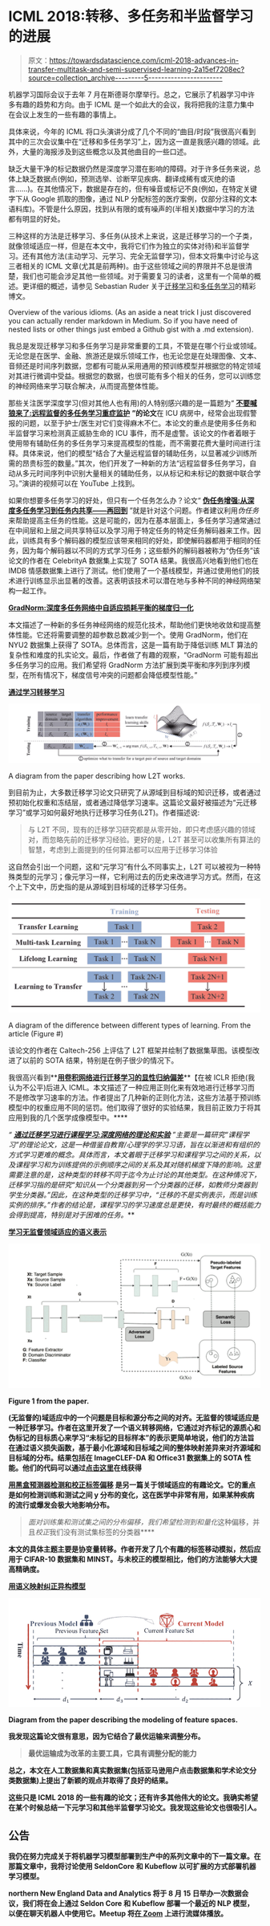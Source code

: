 # ICML 2018:转移、多任务和半监督学习的进展

> 原文：<https://towardsdatascience.com/icml-2018-advances-in-transfer-multitask-and-semi-supervised-learning-2a15ef7208ec?source=collection_archive---------5----------------------->

机器学习国际会议于去年 7 月在斯德哥尔摩举行。总之，它展示了机器学习中许多有趣的趋势和方向。由于 ICML 是一个如此大的会议，我将把我的注意力集中在会议上发生的一些有趣的事情上。

具体来说，今年的 ICML 将口头演讲分成了几个不同的“曲目/时段”我很高兴看到其中的三次会议集中在“迁移和多任务学习”上，因为这一直是我感兴趣的领域。此外，大量的海报涉及到这些概念以及其他曲目的一些口述。

缺乏大量干净的标记数据仍然是深度学习潜在影响的障碍。对于许多任务来说，总体上缺乏数据点(例如，预测选举、诊断罕见疾病、翻译成稀有或灭绝的语言……)。在其他情况下，数据是存在的，但有噪音或标记不良(例如，在特定关键字下从 Google 抓取的图像，通过 NLP 分配标签的医疗案例，仅部分注释的文本语料库)。不管是什么原因，找到从有限的或有噪声的(半相关)数据中学习的方法都有明显的好处。

三种这样的方法是迁移学习、多任务(从技术上来说，这是迁移学习的一个子类，就像领域适应一样，但是在本文中，我将它们作为独立的实体对待)和半监督学习。还有其他方法(主动学习、元学习、完全无监督学习)，但本文将集中讨论与这三者相关的 ICML 文章(尤其是前两种)。由于这些领域之间的界限并不总是很清楚，我们也可能会涉足其他一些领域。对于需要复习的读者，这里有一个简单的概述。更详细的概述，请参见 Sebastian Ruder 关于[迁移学习](http://ruder.io/transfer-learning/)和[多任务学习](http://ruder.io/multi-task-learning-nlp/)的精彩博文。

Overview of the various idioms. (As an aside a neat trick I just discovered you can actually render markdown in Medium. So if you have need of nested lists or other things just embed a Github gist with a .md extension).

我总是发现迁移学习和多任务学习是非常重要的工具，不管是在哪个行业或领域。无论您是在医学、金融、旅游还是娱乐领域工作，也无论您是在处理图像、文本、音频还是时间序列数据，您都有可能从采用通用的预训练模型并根据您的特定领域对其进行微调中受益。根据您的数据，也很可能有多个相关的任务，您可以训练您的神经网络来学习联合解决，从而提高整体性能。

那些关注医学深度学习(但对其他人也有用)的人特别感兴趣的是一篇题为“ [**不要喊狼来了:远程监督的多任务学习重症监护**](https://arxiv.org/abs/1802.05027) **”的论文**在 ICU 病房中，经常会出现假警报的问题，以至于护士/医生对它们变得麻木不仁。本论文的重点是使用多任务和半监督学习来检测真正威胁生命的 ICU 事件，而不是虚警。该论文的作者着眼于使用带有辅助任务的多任务学习来提高模型的性能，而不需要花费大量时间进行注释。具体来说，他们的模型“结合了大量远程监督的辅助任务，以显著减少训练所需的昂贵标签的数量。”其次，他们开发了一种新的方法“远程监督多任务学习，自动从多元时间序列中识别大量相关的辅助任务，以从标记和未标记的数据中联合学习。”演讲的视频可以在 YouTube 上找到。

如果你想要多任务学习的好处，但只有一个任务怎么办？论文“ [**伪任务增强:从深度多任务学习到任务内共享——再回到**](https://arxiv.org/abs/1803.04062) ”就是针对这个问题。作者建议利用*伪任务*来帮助提高主任务的性能。这是可能的，因为在基本层面上，多任务学习通常通过在中间层和上层之间共享特征以及学习用于特定任务的特定任务解码器来工作。因此，训练具有多个解码器的模型应该带来相同的好处，即使解码器都用于相同的任务，因为每个解码器以不同的方式学习任务；这些额外的解码器被称为“伪任务”该论文的作者在 CelebrityA 数据集上实现了 SOTA 结果。我很高兴地看到他们也在 IMDB 情感数据集上进行了测试。他们使用了一个基线模型，并通过使用他们的技术进行训练显示出显著的改善。这表明该技术可以潜在地与多种不同的神经网络架构一起工作。

[**GradNorm:深度多任务网络中自适应损耗平衡的梯度归一化**](https://arxiv.org/abs/1711.02257)

本文描述了一种新的多任务神经网络的规范化技术，帮助他们更快地收敛和提高整体性能。它还将需要调整的超参数总数减少到一个。使用 GradNorm，他们在 NYU2 数据集上获得了 SOTA。总体而言，这是一篇有助于降低训练 MLT 算法的复杂性和难度的扎实论文。最后，作者做了有趣的观察，“GradNorm 可能有超出多任务学习的应用。我们希望将 GradNorm 方法扩展到类平衡和序列到序列模型，在所有情况下，梯度信号冲突的问题都会降低模型性能。”

[**通过学习转移学习**](http://proceedings.mlr.press/v80/wei18a/wei18a.pdf)

![](img/c883263d11c091dcb0a0043792a3090d.png)

A diagram from the paper describing how L2T works.

到目前为止，大多数迁移学习论文只研究了从源域到目标域的知识迁移，或者通过预初始化权重和冻结层，或者通过降低学习速率。这篇论文最好被描述为“元迁移学习”或学习如何最好地执行迁移学习任务(L2T)。作者描述说:

> 与 L2T 不同，现有的迁移学习研究都是从零开始，即只考虑感兴趣的领域对，而忽略先前的迁移学习经验。更好的是，L2T 甚至可以收集所有算法的智慧，考虑到上面提到的任何算法都可以应用于迁移学习体验

这自然会引出一个问题，这和“元学习”有什么不同事实上，L2T 可以被视为一种特殊类型的元学习；像元学习一样，它利用过去的历史来改进学习方式。然而，在这个上下文中，历史指的是从源域到目标域的迁移学习任务。

![](img/6d082b9b71435f2fb7c0f1a6be9aa2c5.png)

A diagram of the difference between different types of learning. From the article (Figure #)

该论文的作者在 Caltech-256 上评估了 L2T 框架并绘制了数据集草图。该模型改进了以前的 SOTA 结果，特别是在例子很少的情况下。

我很高兴看到**[**用卷积网络进行迁移学习的显性归纳偏差**](https://arxiv.org/abs/1802.01483)**【在被 ICLR 拒绝(我认为不公平)后进入 ICML。本文描述了一种应用正则化来有效地进行迁移学习而不是修改学习速率的方法。作者提出了几种新的正则化方法，这些方法基于预训练模型中的权重应用不同的惩罚。他们取得了很好的实验结果，我目前正致力于将其应用到我的几个医学成像模型中。****

****“ [**通过迁移学习进行课程学习:深度网络的理论和实验**](https://arxiv.org/pdf/1802.03796.pdf) ”主要是一篇研究“课程学习”的理论论文，这是一种借鉴自教育/心理学的学习习语，旨在以渐进和有组织的方式学习更难的概念。具体而言，本文着眼于迁移学习和课程学习之间的关系，以及课程学习和为训练提供的示例顺序之间的关系及其对随机梯度下降的影响。这里需要注意的是，这种类型的转移不同于迄今为止讨论的其他类型。在这种情况下，迁移学习指的是研究“知识从一个分类器到另一个分类器的迁移，如*教师分类器*到*学生分类器。”*因此，在这种类型的迁移学习中，“迁移的不是实例表示，而是训练实例的排序。”作者的结论是，课程学习的学习速度总是更快，有时最终的概括能力会得到提高，特别是对于困难的任务。****

****[**学习无监督领域适应的语义表示**](http://proceedings.mlr.press/v80/xie18c/xie18c.pdf)****

****![](img/8668a4e4425590e84b6c5c2509d77b91.png)****

****Figure 1 from the paper.****

****(无监督的)域适应中的一个问题是目标和源分布之间的对齐。无监督的领域适应是一种迁移学习。作者在这里开发了一个语义转移网络，它通过对齐标记的源质心和伪标记的目标质心来学习“未标记的目标样本”的表示更简单地说，他们的方法旨在通过语义损失函数，基于最小化源域和目标域之间的整体映射差异来对齐源域和目标域的分布。结果包括在 ImageCLEF-DA 和 Office31 数据集上的 SOTA 性能。他们的代码可以通过[点击这里](https://github.com/Mid-Push/Moving-Semantic-Transfer-Network)在线获得****

****[**用黑盒预测器检测和校正标签偏移**](http://proceedings.mlr.press/v80/lipton18a/lipton18a.pdf) 是另一篇关于领域适应的有趣论文。它的重点是如何检测训练和测试之间 y 分布的变化，这在医学中非常有用，如果某种疾病的流行或爆发会极大地影响分布。****

> ****面对训练集和测试集之间的分布偏移，我们希望*检测到*和*量化*这种偏移，并且*校正*我们没有测试集标签的分类器****

****本文的具体主题主要是协变量转移。作者开发了几个有趣的标签移动模拟，然后应用于 CIFAR-10 数据集和 MINST。与未校正的模型相比，他们的方法能够大大提高精确度。****

****[**用语义映射纠正异构模型**](http://proceedings.mlr.press/v80/han-jia18a/han-jia18a.pdf)****

****![](img/e5dd8f52863aeba4cad8b9516d48263f.png)****

****Diagram from the paper describing the modeling of feature spaces.****

****我发现这篇论文很有意思，因为它结合了最优运输来调整分布。****

> ****最优运输成为改革的主要工具，它具有调整分配的能力****

****总之，本文在人工数据集和真实数据集(包括亚马逊用户点击数据集和学术论文分类数据集)上提出了新颖的观点并取得了良好的结果。****

****这些只是 ICML 2018 的一些有趣的论文；还有许多其他伟大的论文。我确实希望在某个时候总结一下元学习和其他半监督学习论文。我发现这些论文也很吸引人。****

## ******公告******

****我仍在努力完成关于将机器学习模型部署到生产中的系列文章中的下一篇文章。在那篇文章中，我将讨论使用 SeldonCore 和 Kubeflow 以可扩展的方式部署机器学习模型。****

****northern New England Data and Analytics 将于 8 月 15 日举办一次数据会议，我们将在会上通过 Seldon Core 和 Kubeflow 部署一个最近的 NLP 模型，以便在聊天机器人中使用它。Meetup 将[在 Zoom](https://zoom.us/j/445329335) 上进行流媒体播放。****